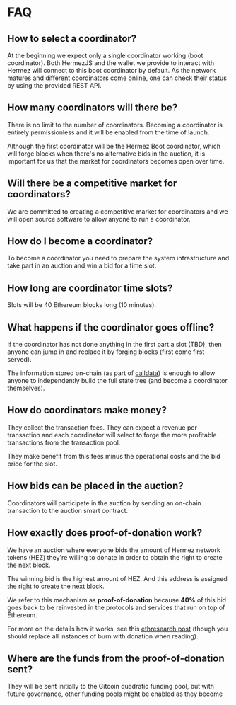 # FAQ

## How to select a coordinator?
At the beginning we expect only a single coordinator working (boot coordinator). Both HermezJS and the wallet we provide to interact with Hermez will connect to this boot coordinator by default. As the network matures and different coordinators come online, one can check their status by using the provided REST API.

## How many coordinators will there be?

There is no limit to the number of coordinators. Becoming a coordinator is entirely permissionless and it will be enabled from the time of launch.

Although the first coordinator will be the Hermez Boot coordinator, which will forge blocks when there's no alternative bids in the auction, it is important for us that the market for coordinators becomes open over time.

## Will there be a competitive market for coordinators?

We are committed to creating a competitive market for coordinators and we will open source software to allow anyone to run a coordinator.

## How do I become a coordinator?

To become a coordinator you need to prepare the system infrastructure and take part in an auction and win a bid for a time slot.

## How long are coordinator time slots?

Slots will be 40 Ethereum blocks long (10 minutes).

## What happens if the coordinator goes offline?

If the coordinator has not done anything in the first part a slot (TBD), then anyone can jump in and replace it by forging blocks (first come first served).

The information stored on-chain (as part of [calldata](https://ethereum.stackexchange.com/a/52992)) is enough to allow anyone to independently build the full state tree (and become a coordinator themselves).

## How do coordinators make money?

They collect the transaction fees. They can expect a revenue per transaction and each coordinator will select to forge the more profitable transactions from the transaction pool.

They make benefit from this fees minus the operational costs and the bid price for the slot.

## How bids can be placed in the auction?

Coordinators will participate in the auction by sending an on-chain transaction to the auction smart contract.



## How exactly does proof-of-donation work?

We have an auction where everyone bids the amount of Hermez network tokens (HEZ) they're willing to donate in order to obtain the right to create the next block.

The winning bid is the highest amount of HEZ. And this address is assigned the right to create the next block.

We refer to this mechanism as **proof-of-donation** because **40%** of this bid goes back to be reinvested in the protocols and services that run on top of Ethereum.

For more on the details how it works, see this [ethresearch post](https://ethresear.ch/t/spam-resistant-block-creator-selection-via-burn-auction/5851) (though you should replace all instances of burn with donation when reading).

## Where are the funds from the proof-of-donation sent?

They will be sent initially to the Gitcoin quadratic funding pool, but with future governance, other funding pools might be enabled as they become
